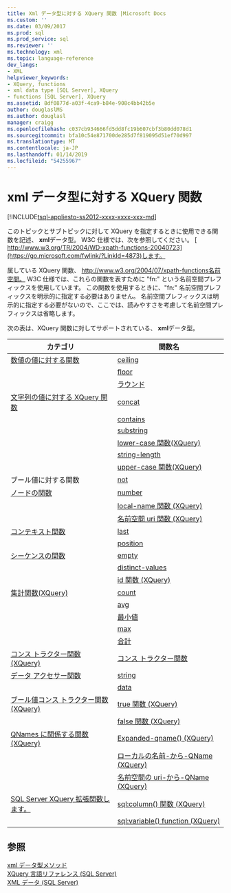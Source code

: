 ```yaml
---
title: Xml データ型に対する XQuery 関数 |Microsoft Docs
ms.custom: ''
ms.date: 03/09/2017
ms.prod: sql
ms.prod_service: sql
ms.reviewer: ''
ms.technology: xml
ms.topic: language-reference
dev_langs:
- XML
helpviewer_keywords:
- XQuery, functions
- xml data type [SQL Server], XQuery
- functions [SQL Server], XQuery
ms.assetid: 8df0877d-a03f-4ca9-b84e-908c4bb42b5e
author: douglaslMS
ms.author: douglasl
manager: craigg
ms.openlocfilehash: c037cb934666fd5dd8fc19b607cbf3b80dd078d1
ms.sourcegitcommit: bfa10c54e871700de285d7f819095d51ef70d997
ms.translationtype: MT
ms.contentlocale: ja-JP
ms.lasthandoff: 01/14/2019
ms.locfileid: "54255967"
---
```

# <a name="xquery-functions-against-the-xml-data-type"></a>xml データ型に対する XQuery 関数
[!INCLUDE[tsql-appliesto-ss2012-xxxx-xxxx-xxx-md](../includes/tsql-appliesto-ss2012-xxxx-xxxx-xxx-md.md)]

  このトピックとサブトピックに対して XQuery を指定するときに使用できる関数を記述、 **xml**データ型。 W3C 仕様では、次を参照してください。 [ http://www.w3.org/TR/2004/WD-xpath-functions-20040723](https://go.microsoft.com/fwlink/?LinkId=4873)します。  
  
 属している XQuery 関数、 http://www.w3.org/2004/07/xpath-functions名前空間。 W3C 仕様では、これらの関数を表すために "fn:" という名前空間プレフィックスを使用しています。 この関数を使用するときに、"fn:" 名前空間プレフィックスを明示的に指定する必要はありません。 名前空間プレフィックスは明示的に指定する必要がないので、ここでは、読みやすさを考慮して名前空間プレフィックスは省略します。  
  
 次の表は、XQuery 関数に対してサポートされている、 **xml**データ型。  
  
|カテゴリ|関数名|  
|--------------|-------------------|  
|[数値の値に対する関数](https://msdn.microsoft.com/library/d5740a32-b174-43b9-b64d-1cc6edc50cff)|[ceiling](../xquery/numeric-values-functions-ceiling.md)|  
||[floor](../xquery/numeric-values-functions-floor.md)|  
||[ラウンド](../xquery/numeric-values-functions-round.md)|  
|[文字列の値に対する XQuery 関数](https://msdn.microsoft.com/library/2dccefef-5d90-4f56-bda7-4c1954d8a730)|[concat](../xquery/functions-on-string-values-concat.md)|  
||[contains](../xquery/functions-on-string-values-contains.md)|  
||[substring](../xquery/functions-on-string-values-substring.md)|  
||[lower-case 関数&#40;XQuery&#41;](../xquery/functions-on-string-values-lower-case.md)|  
||[string-length](../xquery/functions-on-string-values-string-length.md)|  
||[upper-case 関数&#40;XQuery&#41;](../xquery/functions-on-string-values-upper-case.md)|  
|ブール値に対する関数|[not](../xquery/functions-on-boolean-values-not-function.md)|  
|[ノードの関数](https://msdn.microsoft.com/library/09a8affa-3341-4f50-aebc-fdf529e00c08)|[number](../xquery/functions-on-nodes-number.md)|  
||[local-name 関数 (XQuery)](../xquery/functions-on-nodes-local-name.md)|  
||[名前空間 uri 関数 (XQuery)](../xquery/functions-on-nodes-namespace-uri.md)|  
|[コンテキスト関数](https://msdn.microsoft.com/library/f7d8af33-9de9-450c-a667-23dee3129b5f)|[last](../xquery/context-functions-last-xquery.md)|  
||[position](../xquery/context-functions-position-xquery.md)|  
|[シーケンスの関数](https://msdn.microsoft.com/library/672d2795-53ab-49c2-bf24-bc81a47ecd3f)|[empty](../xquery/functions-on-sequences-empty.md)|  
||[distinct-values](../xquery/functions-on-sequences-distinct-values.md)|  
||[id 関数 (XQuery)](../xquery/functions-on-sequences-id.md)|  
|[集計関数&#40;XQuery&#41;](https://msdn.microsoft.com/library/be647ef1-291e-4a5d-ab18-07c759efe176)|[count](../xquery/aggregate-functions-count.md)|  
||[avg](../xquery/aggregate-functions-avg.md)|  
||[最小値](../xquery/aggregate-functions-min.md)|  
||[max](../xquery/aggregate-functions-max.md)|  
||[合計](../xquery/aggregate-functions-sum.md)|  
|[コンス トラクター関数&#40;XQuery&#41;](../xquery/constructor-functions-xquery.md)|[コンス トラクター関数](../xquery/constructor-functions-xquery.md)|  
|[データ アクセサー関数](../xquery/data-accessor-functions.md)|[string](../xquery/data-accessor-functions-string-xquery.md)|  
||[data](../xquery/data-accessor-functions-data-xquery.md)|  
|[ブール値コンス トラクター関数&#40;XQuery&#41;](https://msdn.microsoft.com/library/fa907f39-d4b7-4495-b829-c788928e0f64)|[true 関数 (XQuery)](../xquery/boolean-constructor-functions-true-xquery.md)|  
||[false 関数 (XQuery)](../xquery/boolean-constructor-functions-false-xquery.md)|  
|[QNames に関係する関数&#40;XQuery&#41;](https://msdn.microsoft.com/library/7e07eb26-f551-4b63-ab77-861684faff71)|[Expanded-qname() (XQuery)](../xquery/functions-related-to-qnames-expanded-qname.md)|  
||[ローカルの名前-から-QName (XQuery)](../xquery/functions-related-to-qnames-local-name-from-qname.md)|  
||[名前空間の uri-から-QName (XQuery)](../xquery/functions-related-to-qnames-namespace-uri-from-qname.md)|  
|[SQL Server XQuery 拡張関数します。](https://msdn.microsoft.com/library/4bc5d499-5fec-4c3f-b11e-5ab5ef9d8f97)|[sql:column() 関数 (XQuery)](../xquery/xquery-extension-functions-sql-column.md)|  
||[sql:variable() function (XQuery)](../xquery/xquery-extension-functions-sql-variable.md)|  
  
## <a name="see-also"></a>参照  
 [xml データ型メソッド](../t-sql/xml/xml-data-type-methods.md)   
 [XQuery 言語リファレンス &#40;SQL Server&#41;](../xquery/xquery-language-reference-sql-server.md)   
 [XML データ &#40;SQL Server&#41;](../relational-databases/xml/xml-data-sql-server.md)  
  
  
